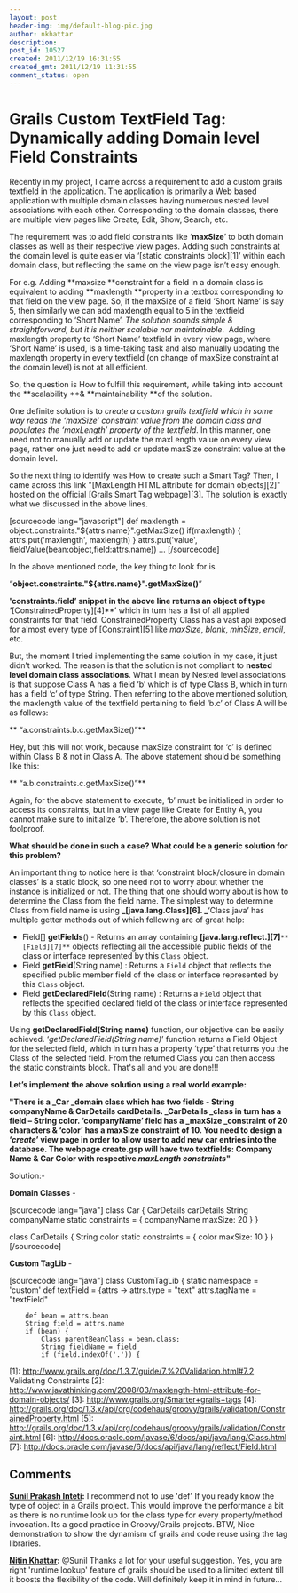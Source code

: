 ```yaml
---
layout: post
header-img: img/default-blog-pic.jpg
author: nkhattar
description: 
post_id: 10527
created: 2011/12/19 16:31:55
created_gmt: 2011/12/19 11:31:55
comment_status: open
---
```


# Grails Custom TextField Tag: Dynamically adding Domain level Field Constraints

Recently in my project, I came across a requirement to add a custom grails textfield in the application. The application is primarily a Web based application with multiple domain classes having numerous nested level associations with each other. Corresponding to the domain classes, there are multiple view pages like Create, Edit, Show, Search, etc.

The requirement was to add field constraints like ‘**maxSize**’ to both domain classes as well as their respective view pages. Adding such constraints at the domain level is quite easier via ‘[static constraints block][1]’ within each domain class, but reflecting the same on the view page isn’t easy enough.

For e.g. Adding **maxsize **constraint for a field in a domain class is equivalent to adding **maxlength **property in a textbox corresponding to that field on the view page. So, if the maxSize of a field ‘Short Name’ is say 5, then similarly we can add maxlength equal to 5 in the textfield corresponding to ‘Short Name’. _The solution sounds simple & straightforward, but it is neither scalable nor maintainable_.  Adding maxlength property to ‘Short Name’ textfield in every view page, where ‘Short Name’ is used, is a time-taking task and also manually updating the maxlength property in every textfield (on change of maxSize constraint at the domain level) is not at all efficient.

So, the question is How to fulfill this requirement, while taking into account the **scalability **& **maintainability **of the solution. 

One definite solution is to _create a custom grails textfield which in some way reads the ‘maxSize’ constraint value from the domain class and populates the ‘maxLength’ property of the textfield_. In this manner, one need not to manually add or update the maxLength value on every view page, rather one just need to add or update maxSize constraint value at the domain level.

So the next thing to identify was How to create such a Smart Tag? Then, I came across this link "[MaxLength HTML attribute for domain objects][2]" hosted on the official [Grails Smart Tag webpage][3]. The solution is exactly what we discussed in the above lines.

[sourcecode lang="javascript"] def maxlength = object.constraints."${attrs.name}".getMaxSize() if(maxlength) { attrs.put('maxlength', maxlength) } attrs.put('value', fieldValue(bean:object,field:attrs.name)) ... [/sourcecode]

In the above mentioned code, the key thing to look for is

“**object.constraints."${attrs.name}".getMaxSize()**”

**'constraints.field’ snippet in the above line returns an object of type ‘**[ConstrainedProperty][4]**’ which in turn has a list of all applied constraints for that field. ConstrainedProperty Class has a vast api exposed for almost every type of [Constraint][5] like _maxSize_, _blank_, _minSize_, _email_, etc.

But, the moment I tried implementing the same solution in my case, it just didn’t worked. The reason is that the solution is not compliant to **nested level domain class associations**. What I mean by Nested level associations is that suppose Class A has a field ‘b’ which is of type Class B, which in turn has a field ‘c’ of type String. Then referring to the above mentioned solution, the maxlength value of the textfield pertaining to field ‘b.c’ of Class A will be as follows: 

** “a.constraints.b.c.getMaxSize()”**

Hey, but this will not work, because maxSize constraint for ‘c’ is defined within Class B & not in Class A. The above statement should be something like this: 

** “a.b.constraints.c.getMaxSize()”**

Again, for the above statement to execute, ‘b’ must be initialized in order to access its constraints, but in a view page like Create for Entity A, you cannot make sure to initialize ‘b’. Therefore, the above solution is not foolproof. 

**What should be done in such a case? What could be a generic solution for this problem?**

An important thing to notice here is that ‘constraint block/closure in domain classes’ is a static block, so one need not to worry about whether the instance is initialized or not. The thing that one should worry about is how to determine the Class from the field name. The simplest way to determine Class from field name is using **_[java.lang.Class][6]. _**‘Class.java’ has multiple getter methods out of which following are of great help:

  * Field[] **getFields**() - Returns an array containing **[java.lang.reflect.][7]**`**[Field][7]**` objects reflecting all the accessible public fields of the class or interface represented by this `Class` object.
  * Field **getField**(String name) : Returns a `Field` object that reflects the specified public member field of the class or interface represented by this `Class` object.
  * Field **getDeclaredField**(String name) : Returns a `Field` object that reflects the specified declared field of the class or interface represented by this `Class` object.

Using **getDeclaredField(String name)** function, our objective can be easily achieved. ‘_getDeclaredField(String name)_’ function returns a Field Object for the selected field, which in turn has a property ‘type’ that returns you the Class of the selected field. From the returned Class you can then access the static constraints block. That's all and you are done!!!

**Let’s implement the above solution using a real world example:**

**"**There is a _Car _domain class which has two fields - String companyName & CarDetails cardDetails. _CarDetails _class in turn has a field – String color. ‘companyName’ field has a _maxSize _constraint of 20 characters & ‘color’ has a maxSize constraint of 10. You need to design a ‘_create_’ view page in order to allow user to add new car entries into the database. The webpage create.gsp will have two textfields: Company Name & Car Color with respective _maxLength constraints_**"**

Solution:-

**Domain Classes** -

[sourcecode lang="java"] class Car { CarDetails carDetails String companyName static constraints = { companyName maxSize: 20 } }

class CarDetails { String color static constraints = { color maxSize: 10 } } [/sourcecode]

**Custom TagLib** -

[sourcecode lang="java"] class CustomTagLib { static namespace = 'custom' def textField = {attrs -> attrs.type = "text" attrs.tagName = "textField"
    
    
        def bean = attrs.bean
        String field = attrs.name
        if (bean) {
            Class parentBeanClass = bean.class;
            String fieldName = field
            if (field.indexOf('.')) {
    

   [1]: http://www.grails.org/doc/1.3.7/guide/7.%20Validation.html#7.2 Validating Constraints
   [2]: http://www.javathinking.com/2008/03/maxlength-html-attribute-for-domain-objects/
   [3]: http://www.grails.org/Smarter+grails+tags
   [4]: http://grails.org/doc/1.3.x/api/org/codehaus/groovy/grails/validation/ConstrainedProperty.html
   [5]: http://grails.org/doc/1.3.x/api/org/codehaus/groovy/grails/validation/Constraint.html
   [6]: http://docs.oracle.com/javase/6/docs/api/java/lang/Class.html
   [7]: http://docs.oracle.com/javase/6/docs/api/java/lang/reflect/Field.html

## Comments

**[Sunil Prakash Inteti](#6418 "2011-12-19 18:19:37"):** I recommend not to use 'def' If you ready know the type of object in a Grails project. This would improve the performance a bit as there is no runtime look up for the class type for every property/method invocation. Its a good practice in Groovy/Grails projects. BTW, Nice demonstration to show the dynamism of grails and code reuse using the tag libraries.

**[Nitin Khattar](#6422 "2011-12-20 08:00:31"):** @Sunil Thanks a lot for your useful suggestion. Yes, you are right 'runtime lookup' feature of grails should be used to a limited extent till it boosts the flexibility of the code. Will definitely keep it in mind in future...

